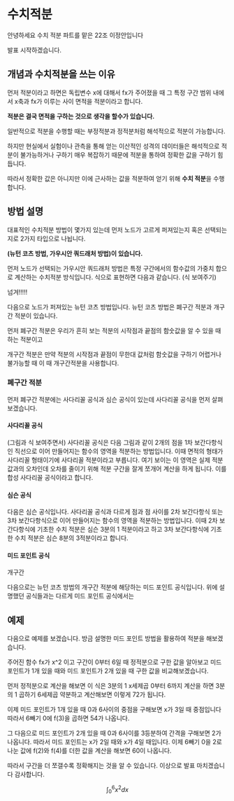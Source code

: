 # 수치적분

안녕하세요 수치 적분 파트를 맡은 22조 이정안입니다  

발표 시작하겠습니다.

## 개념과 수치적분을 쓰는 이유

먼저 적분이라고 하면은 독립변수 x에 대해서 fx가 주어졌을 때 그 특정 구간 범위 내에서 x축과 fx가 이루는 사이 면적을 적분이라고 합니다.

**적분은 결국 면적을 구하는 것으로 생각을 할수가 있습니다.**

일반적으로 적분을 수행할 때는 부정적분과 정적분처럼 해석적으로 적분이 가능합니다.  

하지만 현실에서 실험이나 관측을 통해 얻는 이산적인 성격의 데이터들은 해석적으로 적분이 불가능하거나 구하기 매우 복잡하기 때문에 적분을 통하여 정확한 값을 구하기 힘듭니다.

따라서 정확한 값은 아니지만 이에 근사하는 값을 적분하여 얻기 위해 **수치 적분**을 수행합니다.

## 방법 설명

대표적인 수치적분 방법이 몇가지 있는데
먼저 노드가 고르게 퍼져있는지 혹은 선택되는지로
2가지 타입으로 나뉩니다.

**(뉴턴 코츠 방법, 가우시안 쿼드래처 방법)이 있습니다.**  

먼저 노드가 선택되는 가우시안 쿼드래처 방법은 특정 구간에서의
함수값의 가중치 합으로 계산하는 수치적분 방식입니다.
식으로 표현하면 다음과 같습니다.
(식 보여주기)

넘겨!!!!!

다음으로 노드가 퍼져있는 뉴턴 코츠 방법입니다.
뉴턴 코츠 방법은 폐구간 적분과 개구간 적분이 있습니다.

먼저 폐구간 적분은 우리가 흔히 보는 적분의 시작점과 끝점의 함숫값을 알 수 있을 때 하는 적분이고

개구간 적분은 만약 적분의 시작점과 끝점이 무한대 값처럼 함숫값을 구하기 어렵거나 불가능할 때 이 때 개구간적분을 사용합니다.

### 폐구간 적분

먼저 폐구간 적분에는 사다리꼴 공식과 심슨 공식이 있는데
사다리꼴 공식을 먼저 살펴보겠습니다.

#### 사다리꼴 공식

(그림과 식 보여주면서) 사다리꼴 공식은 다음 그림과 같이 
2개의 점을 1차 보간다항식인 직선으로 이어 만들어지는 함수의 영역을 적분하는 방법입니다. 이때 면적의 형태가 사다리꼴 형태이기에 사다리꼴 적분이라고 부릅니다. 
여기 보이는 이 영역은 실제 적분 값과의 오차인데 오차를 줄이기 위해 적분 구간을 잘게 쪼개어 계산을 하게 됩니다. 이를 합성 사다리꼴 공식이라고 합니다. 

#### 심슨 공식

다음은 심슨 공식입니다.
사다리꼴 공식과 다르게 점과 점 사이를 2차 보간다항식 또는 3차 보간다항식으로 이어 만들어지는 함수의 영역을 적분하는 방법입니다.
이때 2차 보간다항식에 기초한 수치 적분은 심슨 3분의 1 적분이라고 하고
3차 보간다항식에 기초한 수치 적분은 심슨 8분의 3적분이라고 합니다.

#### 미드 포인트 공식

개구간

다음으로는 뉴턴 코츠 방법의 개구간 적분에 해당하는 
미드 포인트 공식입니다. 
위에 설명했던 공식들과는 다르게 미드 포인트 공식에서는

## 예제

다음으로 예제를 보겠습니다.
방금 설명한 미드 포인트 방법을 활용하여 적분을 해보겠습니다.

주어진 함수 fx가 x^2 이고 구간이 0부터 6일 때 
정적분으로 구한 값을 알아보고
미드 포인트가 1개 있을 때와 미드 포인트가 2개 있을 때 구한 값을 비교해보겠습니다.

먼저 정적분으로 계산을 해보면
이 식은 3분의 1 x세제곱 0부터 6까지
계산을 하면 3분의 1 곱하기 6세제곱
약분하고 계산해보면 이렇게 72가 됩니다.

이제 미드 포인트가 1개 있을 때
0과 6사이의 중점을 구해보면 x가 3일 때 중점입니다
따라서 6빼기 0에 f(3)을 곱하면 54가 나옵니다.

그 다음으로 미드 포인트가 2개 있을 때
0과 6사이를 3등분하여 간격을 구해보면 2가 나옵니다.
따라서 미드 포인트는 x가 2일 때와 x가 4일 때입니다.
이제 6빼기 0을 2로 나눈 값에 f(2)와 f(4)를 더한 값을 계산을 해보면
60이 나옵니다.

따라서 구간을 더 쪼갤수록 정확해지는 것을 알 수 있습니다.
이상으로 발표 마치겠습니다 감사합니다.

$$ \int^6_0 x^2dx $$